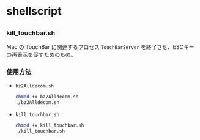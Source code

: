 # shellscript

## 

### kill_touchbar.sh
Mac の TouchBar に関連するプロセス `TouchBarServer` を終了させ、ESCキーの再表示を促すためのもの。

### 使用方法

- `bz2Alldecom.sh`
   ```bash
   chmod +x bz2Alldecom.sh
   ./bz2Alldecom.sh


- `kill_touchbar.sh`

   ```bash
   chmod +x kill_touchbar.sh
   ./kill_touchbar.sh




